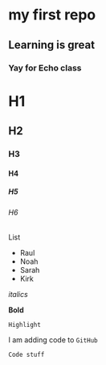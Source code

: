 # my first repo

## Learning is great

### Yay for Echo class
# H1
## H2
### H3
#### H4
##### H5
###### H6

List
- Raul
- Noah
- Sarah
- Kirk

*italics*

**Bold**

`Highlight`

I am adding code to `GitHub`

```
Code stuff
```
